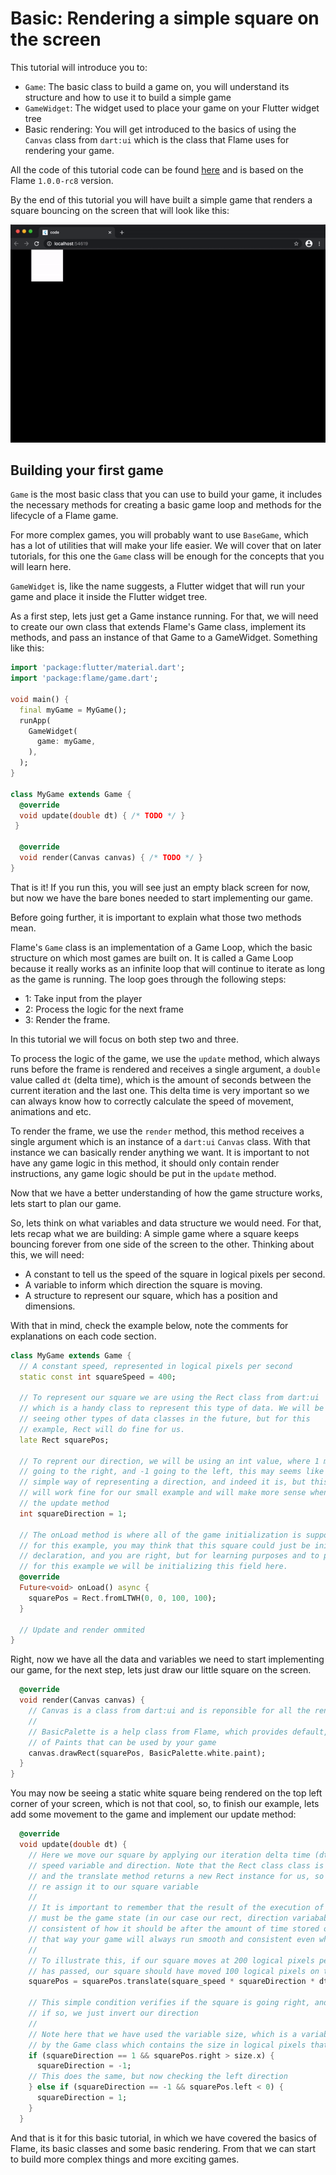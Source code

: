 # Basic: Rendering a simple square on the screen

This tutorial will introduce you to:

 - `Game`: The basic class to build a game on, you will understand its structure and how to use it to build a simple game
 - `GameWidget`: The widget used to place your game on your Flutter widget tree
 - Basic rendering: You will get introduced to the basics of using the `Canvas` class from `dart:ui` which is the class that Flame uses for rendering your game.

All the code of this tutorial code can be found [here](./code) and is based on the Flame `1.0.0-rc8` version.

By the end of this tutorial you will have built a simple game that renders a square bouncing on the screen that will look like this:

![Preview](./media/preview.gif)

## Building your first game

`Game` is the most basic class that you can use to build your game, it includes the necessary methods for creating a basic game loop and methods for the lifecycle of a Flame game.

For more complex games, you will probably want to use `BaseGame`, which has a lot of utilities that will make your life easier. We will cover that on later tutorials, for this one the `Game` class will be enough for the concepts that you will learn here.

`GameWidget` is, like the name suggests, a Flutter widget that will run your game and place it inside the Flutter widget tree.

As a first step, lets just get a Game instance running. For that, we will need to create our own class that extends Flame's Game class, implement its methods, and pass an instance of that Game to a GameWidget. Something like this:

```dart
import 'package:flutter/material.dart';
import 'package:flame/game.dart';

void main() {
  final myGame = MyGame();
  runApp(
    GameWidget(
      game: myGame,
    ),
  );
}

class MyGame extends Game {
  @override
  void update(double dt) { /* TODO */ }
 }

  @override
  void render(Canvas canvas) { /* TODO */ }
}
```

That is it! If you run this, you will see just an empty black screen for now, but now we have the bare bones needed to start implementing our game.

Before going further, it is important to explain what those two methods mean.

Flame's `Game` class is an implementation of a Game Loop, which the basic structure on which most games are built on. It is called a Game Loop because it really works as an infinite loop that will continue to iterate as long as the game is running. The loop goes through the following steps:

 - 1: Take input from the player
 - 2: Process the logic for the next frame
 - 3: Render the frame.

In this tutorial we will focus on both step two and three.

To process the logic of the game, we use the `update` method, which always runs before the frame is rendered and receives a single argument, a `double` value called `dt` (delta time), which is the amount of seconds between the current iteration and the last one. This delta time is very important so we can always know how to correctly calculate the speed of movement, animations and etc.

To render the frame, we use the `render` method, this method receives a single argument which is an instance of a `dart:ui` `Canvas` class. With that instance we can basically render anything we want. It is important to not have any game logic in this method, it should only contain render instructions, any game logic should be put in the `update` method.

Now that we have a better understanding of how the game structure works, lets start to plan our game.

So, lets think on what variables and data structure we would need. For that, lets recap what we are building: A simple game where a square keeps bouncing forever from one side of the screen to the other. Thinking about this, we will need:

 - A constant to tell us the speed of the square in logical pixels per second.
 - A variable to inform which direction the square is moving.
 - A structure to represent our square, which has a position and dimensions.

With that in mind, check the example below, note the comments for explanations on each code section.


```dart
class MyGame extends Game {
  // A constant speed, represented in logical pixels per second
  static const int squareSpeed = 400;

  // To represent our square we are using the Rect class from dart:ui
  // which is a handy class to represent this type of data. We will be
  // seeing other types of data classes in the future, but for this
  // example, Rect will do fine for us.
  late Rect squarePos;

  // To reprent our direction, we will be using an int value, where 1 means
  // going to the right, and -1 going to the left, this may seems like a too much
  // simple way of representing a direction, and indeed it is, but this will
  // will work fine for our small example and will make more sense when we implement
  // the update method
  int squareDirection = 1;

  // The onLoad method is where all of the game initialization is supposed to go
  // for this example, you may think that this square could just be initialized on the field
  // declaration, and you are right, but for learning purposes and to present the life cycle method
  // for this example we will be initializing this field here.
  @override
  Future<void> onLoad() async {
    squarePos = Rect.fromLTWH(0, 0, 100, 100);
  }

  // Update and render ommited
}
```

Right, now we have all the data and variables we need to start implementing our game, for the next step, lets just draw our little square on the screen.

```dart
  @override
  void render(Canvas canvas) {
    // Canvas is a class from dart:ui and is reponsible for all the renderings on Flame
    //
    // BasicPalette is a help class from Flame, which provides default, pre built instances
    // of Paints that can be used by your game
    canvas.drawRect(squarePos, BasicPalette.white.paint);
  }
}
```

You may now be seeing a static white square being rendered on the top left corner of your screen, which is not that cool, so, to finish our example, lets add some movement to the game and implement our update method:

```dart
  @override
  void update(double dt) {
    // Here we move our square by applying our iteration delta time (dt) to our
    // speed variable and direction. Note that the Rect class class is immutable
    // and the translate method returns a new Rect instance for us, so we just
    // re assign it to our square variable
    //
    // It is important to remember that the result of the execution of this method,
    // must be the game state (in our case our rect, direction variabables) updated to be
    // consistent of how it should be after the amount of time stored on the dt variable,
    // that way your game will always run smooth and consistent even when a FPS drop or peak happen.
    //
    // To illustrate this, if our square moves at 200 logical pixels per second, and half a second
    // has passed, our square should have moved 100 logical pixels on this iteration
    squarePos = squarePos.translate(square_speed * squareDirection * dt, 0);

    // This simple condition verifies if the square is going right, and has reached the end of the screen
    // if so, we just invert our direction
    //
    // Note here that we have used the variable size, which is a variable provided
    // by the Game class which contains the size in logical pixels that the game is currently using
    if (squareDirection == 1 && squarePos.right > size.x) {
      squareDirection = -1;
    // This does the same, but now checking the left direction
    } else if (squareDirection == -1 && squarePos.left < 0) {
      squareDirection = 1;
    }
  }
```

And that is it for this basic tutorial, in which we have covered the basics of Flame, its basic classes and some basic rendering. From that we can start to build more complex things and more exciting games.
